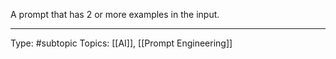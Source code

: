 A prompt that has 2 or more examples in the input.
___
Type: #subtopic 
Topics: [[AI]], [[Prompt Engineering]]

